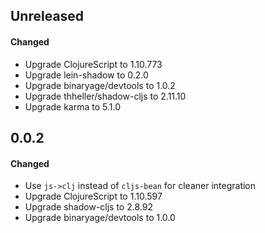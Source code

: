 ## Unreleased

#### Changed

- Upgrade ClojureScript to 1.10.773
- Upgrade lein-shadow to 0.2.0
- Upgrade binaryage/devtools to 1.0.2
- Upgrade thheller/shadow-cljs to 2.11.10
- Upgrade karma to 5.1.0

## 0.0.2

#### Changed

- Use `js->clj` instead of `cljs-bean` for cleaner integration
- Upgrade ClojureScript to 1.10.597
- Upgrade shadow-cljs to 2.8.92
- Upgrade binaryage/devtools to 1.0.0 
